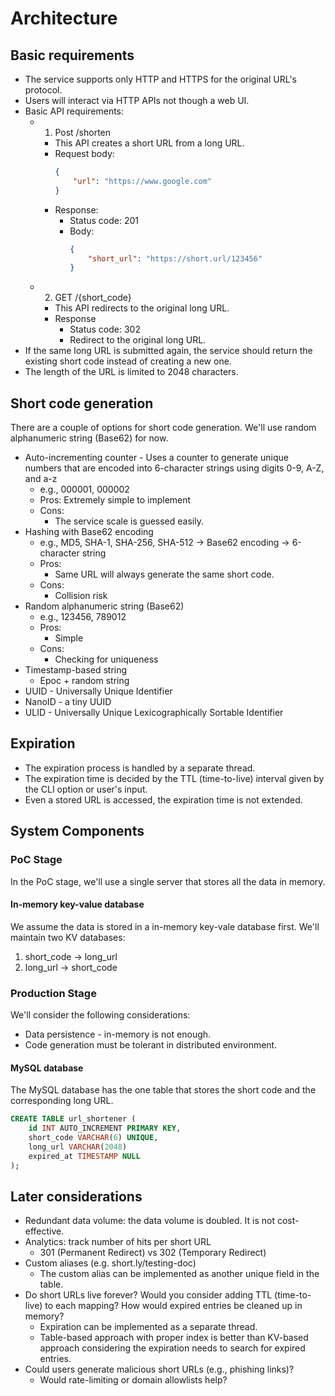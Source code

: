 # Architecture

## Basic requirements

* The service supports only HTTP and HTTPS for the original URL's protocol.
* Users will interact via HTTP APIs not though a web UI.
* Basic API requirements:
    * 1. Post /shorten
        * This API creates a short URL from a long URL.
        * Request body:
            ```json
            {
                "url": "https://www.google.com"
            }
            ```
        * Response:
            * Status code: 201
            * Body:
                ```json
                {
                    "short_url": "https://short.url/123456"
                }
                ```

    * 2. GET /{short_code}
        * This API redirects to the original long URL.
        * Response
            * Status code: 302
            * Redirect to the original long URL.          
* If the same long URL is submitted again, the service should return the existing short code instead of creating a new one.
* The length of the URL is limited to 2048 characters.

## Short code generation

There are a couple of options for short code generation. We'll use random alphanumeric string (Base62) for now.

* Auto-incrementing counter - Uses a counter to generate unique numbers that are encoded into 6-character strings using digits 0-9, A-Z, and a-z
    * e.g., 000001, 000002
    * Pros: Extremely simple to implement
    * Cons:
        * The service scale is guessed easily.
* Hashing with Base62 encoding
    * e.g., MD5, SHA-1, SHA-256, SHA-512 -> Base62 encoding -> 6-character string
    * Pros:
        * Same URL will always generate the same short code.
    * Cons:
        * Collision risk
* Random alphanumeric string (Base62)
    * e.g., 123456, 789012
    * Pros:
        * Simple
    * Cons:
        * Checking for uniqueness
* Timestamp-based string
    * Epoc + random string
* UUID - Universally Unique Identifier
* NanoID - a tiny UUID
* ULID - Universally Unique Lexicographically Sortable Identifier

## Expiration

* The expiration process is handled by a separate thread.
* The expiration time is decided by the TTL (time-to-live) interval given by the CLI option or user's input.
* Even a stored URL is accessed, the expiration time is not extended.

## System Components

### PoC Stage

In the PoC stage, we'll use a single server that stores all the data in memory.

#### In-memory key-value database

We assume the data is stored in a in-memory key-vale database first. We'll maintain two KV databases:

1. short_code -> long_url
2. long_url -> short_code

### Production Stage

We'll consider the following considerations:

* Data persistence - in-memory is not enough.
* Code generation must be tolerant in distributed environment.

#### MySQL database

The MySQL database has the one table that stores the short code and the corresponding long URL.

```sql
CREATE TABLE url_shortener (
    id INT AUTO_INCREMENT PRIMARY KEY,
    short_code VARCHAR(6) UNIQUE,
    long_url VARCHAR(2048)
    expired_at TIMESTAMP NULL
);
```

## Later considerations

* Redundant data volume: the data volume is doubled. It is not cost-effective.
* Analytics: track number of hits per short URL
    * 301 (Permanent Redirect) vs 302 (Temporary Redirect)
* Custom aliases (e.g. short.ly/testing-doc)
    * The custom alias can be implemented as another unique field in the table.
* Do short URLs live forever? Would you consider adding TTL (time-to-live) to each mapping? How would expired entries be cleaned up in memory?
    * Expiration can be implemented as a separate thread.
    * Table-based approach with proper index is better than KV-based approach considering the expiration needs to search for expired entries. 
* Could users generate malicious short URLs (e.g., phishing links)?
    * Would rate-limiting or domain allowlists help?
